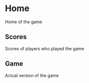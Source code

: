 # Home
Home of the game
## Scores
Scores of players who played the game
## Game
Actual version of the game
